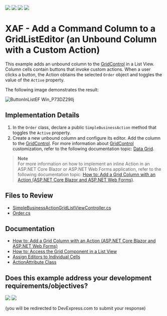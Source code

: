 <!-- default badges list -->
![](https://img.shields.io/endpoint?url=https://codecentral.devexpress.com/api/v1/VersionRange/128587407/24.2.1%2B)
[![](https://img.shields.io/badge/Open_in_DevExpress_Support_Center-FF7200?style=flat-square&logo=DevExpress&logoColor=white)](https://supportcenter.devexpress.com/ticket/details/E1748)
[![](https://img.shields.io/badge/📖_How_to_use_DevExpress_Examples-e9f6fc?style=flat-square)](https://docs.devexpress.com/GeneralInformation/403183)
[![](https://img.shields.io/badge/💬_Leave_Feedback-feecdd?style=flat-square)](#does-this-example-address-your-development-requirementsobjectives)
<!-- default badges end -->

# XAF - Add a Command  Column to a GridListEditor (an Unbound Column with a Custom Action)

This example adds an unbound column to the [GridControl](https://docs.devexpress.com/WindowsForms/DevExpress.XtraGrid.GridControl) in a List View. Column cells contain buttons that invoke custom actions. When a user clicks a button, the Action obtains the selected `Order` object and toggles the value of the `Active` property.

The following image demonstrates the result:

![ButtonInListEF Win_P73DZ29Ilj](https://github.com/DevExpress-Examples/XAF_how-to-add-an-unbound-column-to-gridlisteditor-to-execute-a-custom-action-for-a-record-e1748/assets/14300209/945f86b8-534f-4d02-aefa-56ad531f3249)

## Implementation Details

1. In the `Order` class, declare a public `SimpleBusinessAction` method that toggles the `Active` property.
2. Create a new unbound column and configure its editor. Add the column to the [GridControl](https://docs.devexpress.com/WindowsForms/DevExpress.XtraGrid.GridControl). For more information about [GridControl](https://docs.devexpress.com/WindowsForms/DevExpress.XtraGrid.GridControl) customization, refer to the following documentation topic: [Data Grid](https://docs.devexpress.com/WindowsForms/3455/controls-and-libraries/data-grid).

> **Note**  
> For more information on how to implement an inline Action in an ASP.NET Core Blazor or ASP.NET Web Forms application, refer to the following documentation topic: [How to: Add a Grid Column with an Action (ASP.NET Core Blazor and ASP.NET Web Forms)](https://docs.devexpress.com/eXpressAppFramework/404559/ui-construction/controllers-and-actions/actions/how-to-add-a-grid-column-with-an-action?v=23.2).

## Files to Review

* [SimpleBusinessActionGridListViewController.cs](CS/EFCore/ButtonInListEF/ButtonInListEF.Win/Controllers/SimpleBusinessActionGridListViewController.cs) 
* [Order.cs](CS/EFCore/ButtonInListEF/ButtonInListEF.Module/BusinessObjects/Order.cs) 

## Documentation

* [How to: Add a Grid Column with an Action (ASP.NET Core Blazor and ASP.NET Web Forms)](https://docs.devexpress.com/eXpressAppFramework/404559/ui-construction/controllers-and-actions/actions/how-to-add-a-grid-column-with-an-action?v=23.2)
* [How to: Access the Grid Component in a List View](https://docs.devexpress.com/eXpressAppFramework/402154/ui-construction/list-editors/how-to-access-list-editor-control)
* [Assign Editors to Individual Cells](https://docs.devexpress.com/WindowsForms/5633/controls-and-libraries/tree-list/feature-center/data-editing/assigning-editors-to-individual-cells)
* [ActionAttribute Class](https://docs.devexpress.com/eXpressAppFramework/DevExpress.Persistent.Base.ActionAttribute)
<!-- feedback -->
## Does this example address your development requirements/objectives?

[<img src="https://www.devexpress.com/support/examples/i/yes-button.svg"/>](https://www.devexpress.com/support/examples/survey.xml?utm_source=github&utm_campaign=XAF-how-to-add-an-unbound-column-to-gridlisteditor-to-execute-a-custom-action-for-a-record&~~~was_helpful=yes) [<img src="https://www.devexpress.com/support/examples/i/no-button.svg"/>](https://www.devexpress.com/support/examples/survey.xml?utm_source=github&utm_campaign=XAF-how-to-add-an-unbound-column-to-gridlisteditor-to-execute-a-custom-action-for-a-record&~~~was_helpful=no)

(you will be redirected to DevExpress.com to submit your response)
<!-- feedback end -->
